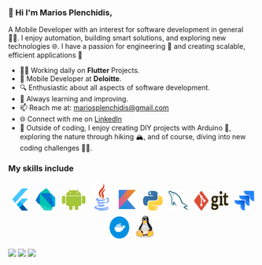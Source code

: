 ### 👋 Hi I'm Marios Plenchidis,

A Mobile Developer with an interest for software development in general 👨‍💻. I enjoy automation, building smart solutions, and exploring new technologies 🌐. I have a passion for engineering 🤖 and creating scalable, efficient applications 🚀

- 👨‍💻 Working daily on <strong>Flutter</strong> Projects.<br>
- 📱 Mobile Developer at <strong>Deloitte</strong>.<br>
- 🔍 Enthusiastic about all aspects of software development.<br>
- 📖 Always learning and improving.<br>
- 📫 Reach me at: <a href= "mailto: mariosplenchidis@gmail.com"> mariosplenchidis@gmail.com</a><br>
- 🌐 Connect with me on <a href="https://www.linkedin.com/in/mariosplen" target="_blank">LinkedIn</a><br>
- 💬 Outside of coding, I enjoy creating DIY projects with Arduino 🤖, exploring the nature through hiking 🏔️, and of course, diving into new coding challenges 👨‍💻.<br>



### My skills include

<p align="center">
  <img title="Flutter" alt="Flutter" src="svg/flutter.svg" width="40" height="45" style="vertical-align:down; margin:4px"/>
  <img title="Dart" alt="Dart" src="svg/dart.svg" width="40" height="45" style="vertical-align:down; margin:4px"/>
  <img title="android" alt="android" src="svg/android.svg" width="50" height="45" style="vertical-align:down; margin:4px"/>
  <img title="Java" alt="Java" src="svg/java.svg" width="40" height="55" style="vertical-align:down; margin:4px"/>
  <img title="Kotlin" alt="Kotlin" src="svg/kotlin.svg" width="40" height="45" style="vertical-align:down; margin:4px"/>
  <img title="Python" alt="Python" src="svg/python.svg" width="40" height="40" style="vertical-align:down; margin:4px"/>
  <img title="MySQL" alt="MySQL" src="svg/mysql.svg" width="40" height="40" style="vertical-align:down; margin:4px"/>
  <img title="Git" alt="Git" src="svg/git.svg" width="70" height="40" style="vertical-align:down; margin:4px"/>
  <img title="jira" alt="jira" src="svg/jira.svg" width="40" style="vertical-align:down; margin:4px"/>
  <img title="Docker" alt="Docker" src="svg/docker.svg" width="40" height="45" style="vertical-align:down; margin:4px"/>
  <img title="linux" alt="linux" src="svg/linux.svg" width="40" style="vertical-align:down; margin:4px"/>	

  <a target="_blank" href="https://www.linkedin.com/in/mariosplen"><img src="https://img.shields.io/badge/-LinkedIn-0077B5?style=for-the-badge&logo=Linkedin&logoColor=white"></img></a>
  <a target="_blank" href="https://www.instagram.com/mariosplen/"><img src="https://img.shields.io/badge/Instagram-E4405F?style=for-the-badge&logo=instagram&logoColor=white"></img></a>
  <a target="_blank" href="mailto:mariosplenchidis@gmail.com"><img src="https://img.shields.io/badge/-Gmail-D14836?style=for-the-badge&logo=Gmail&logoColor=white"></img></a>
</p>
